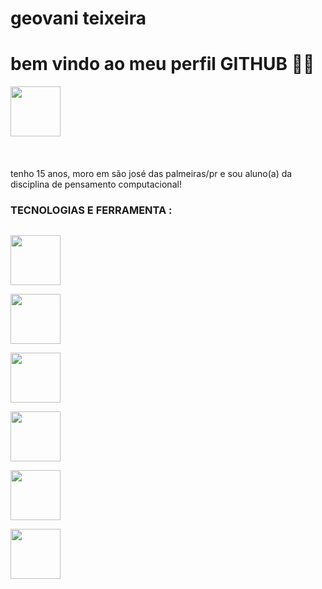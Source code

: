 <div display="inline-block">

<h1 aligh="left"> geovani teixeira </h1>
<h1 align="left"> bem vindo ao meu perfil GITHUB 🗿🍷 </h1> 
<img src="https://cdn.jsdelivr.net/gh/devicons/devicon/icons/facebook/facebook-original.svg" width="80px" />
<img src"https://github.com/GeovaniTeixeiraSouza/GeovaniTeixeiraSouza/blob/main/whatsapp.png?raw=true" width="80px"/> 

</div>

</br>
</br>

tenho 15 anos, moro em são josé das palmeiras/pr e sou aluno(a) da disciplina de pensamento computacional!

### TECNOLOGIAS E FERRAMENTA :
<code> <img src="https://cdn.jsdelivr.net/gh/devicons/devicon/icons/html5/html5-original-wordmark.svg" width="80px" /> </code>
<code> <img src="https://cdn.jsdelivr.net/gh/devicons/devicon/icons/css3/css3-original.svg" width="80px" /> </code>
<code> <img src="https://cdn.jsdelivr.net/gh/devicons/devicon/icons/javascript/javascript-original.svg" width="80px" /> </code>
<code> <img src="https://cdn.jsdelivr.net/gh/devicons/devicon/icons/git/git-original.svg" width="80px" /> </code>
<code> <img src="https://cdn.jsdelivr.net/gh/devicons/devicon/icons/github/github-original.svg" width="80px" /> </code>
<code> <img src="https://cdn.jsdelivr.net/gh/devicons/devicon/icons/vscode/vscode-original.svg" width="80px" /> </code> 
